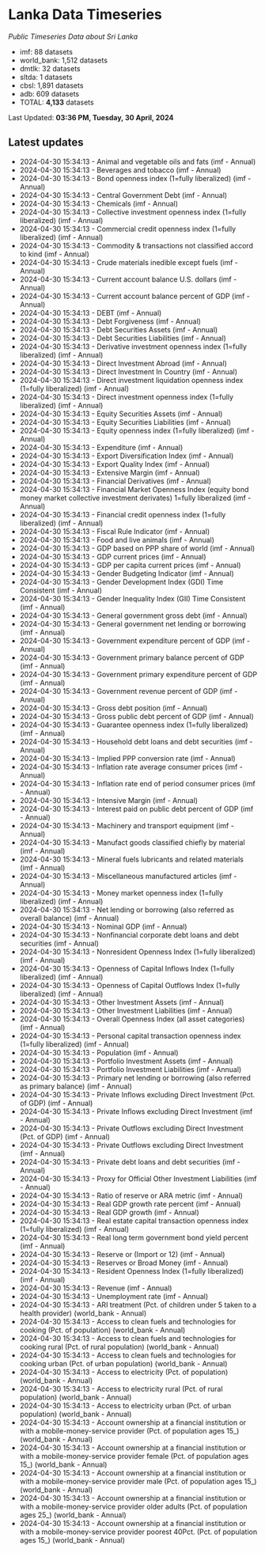 # Lanka Data Timeseries
*Public Timeseries Data about Sri Lanka*

* imf: 88 datasets
* world_bank: 1,512 datasets
* dmtlk: 32 datasets
* sltda: 1 datasets
* cbsl: 1,891 datasets
* adb: 609 datasets
* TOTAL: **4,133** datasets

Last Updated: **03:36 PM, Tuesday, 30 April, 2024**

## Latest updates

* 2024-04-30 15:34:13 - Animal and vegetable oils and fats (imf - Annual)
* 2024-04-30 15:34:13 - Beverages and tobacco (imf - Annual)
* 2024-04-30 15:34:13 - Bond openness index (1=fully liberalized) (imf - Annual)
* 2024-04-30 15:34:13 - Central Government Debt (imf - Annual)
* 2024-04-30 15:34:13 - Chemicals (imf - Annual)
* 2024-04-30 15:34:13 - Collective investment openness index (1=fully liberalized) (imf - Annual)
* 2024-04-30 15:34:13 - Commercial credit openness index (1=fully liberalized) (imf - Annual)
* 2024-04-30 15:34:13 - Commodity & transactions not classified accord to kind (imf - Annual)
* 2024-04-30 15:34:13 - Crude materials inedible except fuels (imf - Annual)
* 2024-04-30 15:34:13 - Current account balance U.S. dollars (imf - Annual)
* 2024-04-30 15:34:13 - Current account balance percent of GDP (imf - Annual)
* 2024-04-30 15:34:13 - DEBT (imf - Annual)
* 2024-04-30 15:34:13 - Debt Forgiveness (imf - Annual)
* 2024-04-30 15:34:13 - Debt Securities Assets (imf - Annual)
* 2024-04-30 15:34:13 - Debt Securities Liabilities (imf - Annual)
* 2024-04-30 15:34:13 - Derivative investment openness index (1=fully liberalized) (imf - Annual)
* 2024-04-30 15:34:13 - Direct Investment Abroad (imf - Annual)
* 2024-04-30 15:34:13 - Direct Investment In Country (imf - Annual)
* 2024-04-30 15:34:13 - Direct investment liquidation openness index (1=fully liberalized) (imf - Annual)
* 2024-04-30 15:34:13 - Direct investment openness index (1=fully liberalized) (imf - Annual)
* 2024-04-30 15:34:13 - Equity Securities Assets (imf - Annual)
* 2024-04-30 15:34:13 - Equity Securities Liabilities (imf - Annual)
* 2024-04-30 15:34:13 - Equity openness index (1=fully liberalized) (imf - Annual)
* 2024-04-30 15:34:13 - Expenditure (imf - Annual)
* 2024-04-30 15:34:13 - Export Diversification Index (imf - Annual)
* 2024-04-30 15:34:13 - Export Quality Index (imf - Annual)
* 2024-04-30 15:34:13 - Extensive Margin (imf - Annual)
* 2024-04-30 15:34:13 - Financial Derivatives (imf - Annual)
* 2024-04-30 15:34:13 - Financial Market Openness Index (equity bond money market collective investment derivates) 1=fully liberalized (imf - Annual)
* 2024-04-30 15:34:13 - Financial credit openness index (1=fully liberalized) (imf - Annual)
* 2024-04-30 15:34:13 - Fiscal Rule Indicator (imf - Annual)
* 2024-04-30 15:34:13 - Food and live animals (imf - Annual)
* 2024-04-30 15:34:13 - GDP based on PPP share of world (imf - Annual)
* 2024-04-30 15:34:13 - GDP current prices (imf - Annual)
* 2024-04-30 15:34:13 - GDP per capita current prices (imf - Annual)
* 2024-04-30 15:34:13 - Gender Budgeting Indicator (imf - Annual)
* 2024-04-30 15:34:13 - Gender Development Index (GDI) Time Consistent (imf - Annual)
* 2024-04-30 15:34:13 - Gender Inequality Index (GII) Time Consistent (imf - Annual)
* 2024-04-30 15:34:13 - General government gross debt (imf - Annual)
* 2024-04-30 15:34:13 - General government net lending or borrowing (imf - Annual)
* 2024-04-30 15:34:13 - Government expenditure percent of GDP (imf - Annual)
* 2024-04-30 15:34:13 - Government primary balance percent of GDP (imf - Annual)
* 2024-04-30 15:34:13 - Government primary expenditure percent of GDP (imf - Annual)
* 2024-04-30 15:34:13 - Government revenue percent of GDP (imf - Annual)
* 2024-04-30 15:34:13 - Gross debt position (imf - Annual)
* 2024-04-30 15:34:13 - Gross public debt percent of GDP (imf - Annual)
* 2024-04-30 15:34:13 - Guarantee openness index (1=fully liberalized) (imf - Annual)
* 2024-04-30 15:34:13 - Household debt loans and debt securities (imf - Annual)
* 2024-04-30 15:34:13 - Implied PPP conversion rate (imf - Annual)
* 2024-04-30 15:34:13 - Inflation rate average consumer prices (imf - Annual)
* 2024-04-30 15:34:13 - Inflation rate end of period consumer prices (imf - Annual)
* 2024-04-30 15:34:13 - Intensive Margin (imf - Annual)
* 2024-04-30 15:34:13 - Interest paid on public debt percent of GDP (imf - Annual)
* 2024-04-30 15:34:13 - Machinery and transport equipment (imf - Annual)
* 2024-04-30 15:34:13 - Manufact goods classified chiefly by material (imf - Annual)
* 2024-04-30 15:34:13 - Mineral fuels lubricants and related materials (imf - Annual)
* 2024-04-30 15:34:13 - Miscellaneous manufactured articles (imf - Annual)
* 2024-04-30 15:34:13 - Money market openness index (1=fully liberalized) (imf - Annual)
* 2024-04-30 15:34:13 - Net lending or borrowing (also referred as overall balance) (imf - Annual)
* 2024-04-30 15:34:13 - Nominal GDP (imf - Annual)
* 2024-04-30 15:34:13 - Nonfinancial corporate debt loans and debt securities (imf - Annual)
* 2024-04-30 15:34:13 - Nonresident Openness Index (1=fully liberalized) (imf - Annual)
* 2024-04-30 15:34:13 - Openness of Capital Inflows Index (1=fully liberalized) (imf - Annual)
* 2024-04-30 15:34:13 - Openness of Capital Outflows Index (1=fully liberalized) (imf - Annual)
* 2024-04-30 15:34:13 - Other Investment Assets (imf - Annual)
* 2024-04-30 15:34:13 - Other Investment Liabilities (imf - Annual)
* 2024-04-30 15:34:13 - Overall Openness Index (all asset categories) (imf - Annual)
* 2024-04-30 15:34:13 - Personal capital transaction openness index (1=fully liberalized) (imf - Annual)
* 2024-04-30 15:34:13 - Population (imf - Annual)
* 2024-04-30 15:34:13 - Portfolio Investment Assets (imf - Annual)
* 2024-04-30 15:34:13 - Portfolio Investment Liabilities (imf - Annual)
* 2024-04-30 15:34:13 - Primary net lending or borrowing (also referred as primary balance) (imf - Annual)
* 2024-04-30 15:34:13 - Private Inflows excluding Direct Investment (Pct. of GDP) (imf - Annual)
* 2024-04-30 15:34:13 - Private Inflows excluding Direct Investment (imf - Annual)
* 2024-04-30 15:34:13 - Private Outflows excluding Direct Investment (Pct. of GDP) (imf - Annual)
* 2024-04-30 15:34:13 - Private Outflows excluding Direct Investment (imf - Annual)
* 2024-04-30 15:34:13 - Private debt loans and debt securities (imf - Annual)
* 2024-04-30 15:34:13 - Proxy for Official Other Investment Liabilities (imf - Annual)
* 2024-04-30 15:34:13 - Ratio of reserve or ARA metric (imf - Annual)
* 2024-04-30 15:34:13 - Real GDP growth rate percent (imf - Annual)
* 2024-04-30 15:34:13 - Real GDP growth (imf - Annual)
* 2024-04-30 15:34:13 - Real estate capital transaction openness index (1=fully liberalized) (imf - Annual)
* 2024-04-30 15:34:13 - Real long term government bond yield percent (imf - Annual)
* 2024-04-30 15:34:13 - Reserve or (Import or 12) (imf - Annual)
* 2024-04-30 15:34:13 - Reserves or Broad Money (imf - Annual)
* 2024-04-30 15:34:13 - Resident Openness Index (1=fully liberalized) (imf - Annual)
* 2024-04-30 15:34:13 - Revenue (imf - Annual)
* 2024-04-30 15:34:13 - Unemployment rate (imf - Annual)
* 2024-04-30 15:34:13 - ARI treatment (Pct. of children under 5 taken to a health provider) (world_bank - Annual)
* 2024-04-30 15:34:13 - Access to clean fuels and technologies for cooking (Pct. of population) (world_bank - Annual)
* 2024-04-30 15:34:13 - Access to clean fuels and technologies for cooking rural (Pct. of rural population) (world_bank - Annual)
* 2024-04-30 15:34:13 - Access to clean fuels and technologies for cooking urban (Pct. of urban population) (world_bank - Annual)
* 2024-04-30 15:34:13 - Access to electricity (Pct. of population) (world_bank - Annual)
* 2024-04-30 15:34:13 - Access to electricity rural (Pct. of rural population) (world_bank - Annual)
* 2024-04-30 15:34:13 - Access to electricity urban (Pct. of urban population) (world_bank - Annual)
* 2024-04-30 15:34:13 - Account ownership at a financial institution or with a mobile-money-service provider (Pct. of population ages 15_) (world_bank - Annual)
* 2024-04-30 15:34:13 - Account ownership at a financial institution or with a mobile-money-service provider female (Pct. of population ages 15_) (world_bank - Annual)
* 2024-04-30 15:34:13 - Account ownership at a financial institution or with a mobile-money-service provider male (Pct. of population ages 15_) (world_bank - Annual)
* 2024-04-30 15:34:13 - Account ownership at a financial institution or with a mobile-money-service provider older adults (Pct. of population ages 25_) (world_bank - Annual)
* 2024-04-30 15:34:13 - Account ownership at a financial institution or with a mobile-money-service provider poorest 40Pct. (Pct. of population ages 15_) (world_bank - Annual)